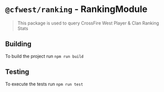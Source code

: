 # `@cfwest/ranking` - RankingModule

> This package is used to query CrossFire West Player & Clan Ranking Stats

## Building

To build the project run `npm run build`  

## Testing

To execute the tests run `npm run test`